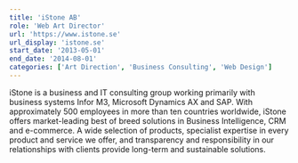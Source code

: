 ```yaml
---
title: 'iStone AB'
role: 'Web Art Director'
url: 'https://www.istone.se'
url_display: 'istone.se'
start_date: '2013-05-01'
end_date: '2014-08-01'
categories: ['Art Direction', 'Business Consulting', 'Web Design']
---
```


iStone is a business and IT consulting group working primarily with business
systems Infor M3, Microsoft Dynamics AX and SAP. With approximately 500
employees in more than ten countries worldwide, iStone offers market-leading
best of breed solutions in Business Intelligence, CRM and e-commerce. A wide
selection of products, specialist expertise in every product and service we
offer, and transparency and responsibility in our relationships with clients
provide long-term and sustainable solutions.
